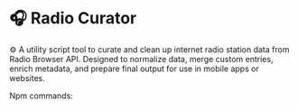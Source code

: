 # 🎧 Radio Curator

⚙️ A utility script tool to curate and clean up internet radio station data from Radio Browser API. Designed to normalize data, merge custom entries, enrich metadata, and prepare final output for use in mobile apps or websites.

Npm commands:


